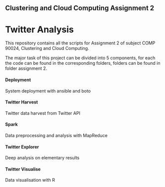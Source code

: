## Clustering and Cloud Computing Assignment 2
# Twitter Analysis  
This repository contains all the scripts for Assignment 2 of subject COMP 90024, Clustering and Cloud Computing.  

The major task of this project can be divided into 5 components, for each the code can be found in the corresponding folders, folders can be found in folder assignment 2.

#### Deployment    
System deployment with ansible and boto


#### Twitter Harvest   
Twitter data harvest from Twitter API


#### Spark   
Data preprocessing and analysis with MapReduce


#### Twitter Explorer  
Deep analysis on elementary results

   
#### Twitter Visualise  
Data visualisation with R 
